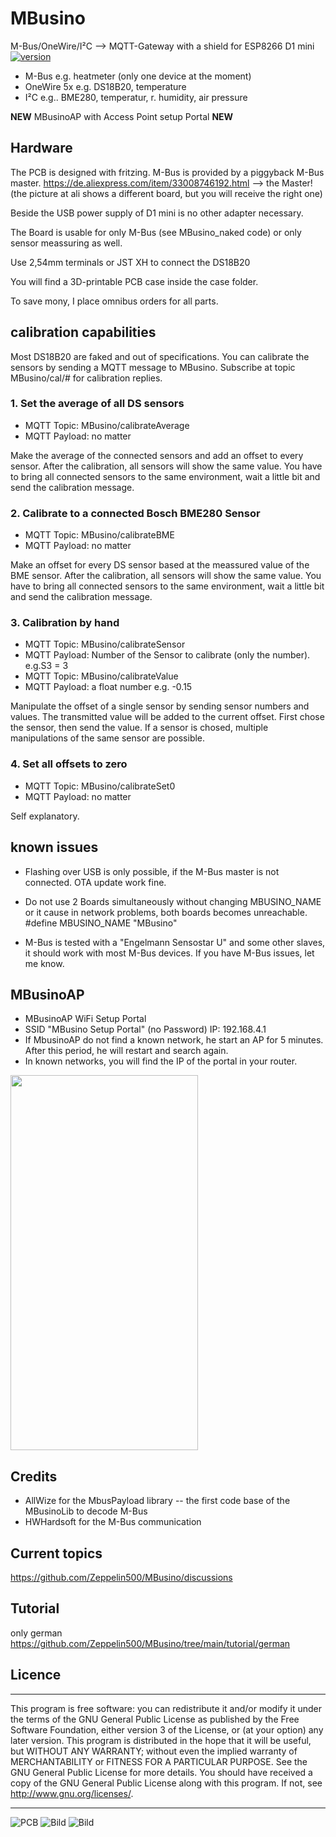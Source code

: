 # MBusino
M-Bus/OneWire/I²C --> MQTT-Gateway with a shield for ESP8266 D1 mini
[![version](https://img.shields.io/badge/version-0.7.0-brightgreen.svg)](CHANGELOG.md)

- M-Bus e.g. heatmeter (only one device at the moment)
- OneWire 5x e.g. DS18B20, temperature
- I²C e.g.. BME280, temperatur, r. humidity, air pressure

**NEW** MBusinoAP with Access Point setup Portal **NEW**

## Hardware
The PCB is designed with fritzing.
M-Bus is provided by a piggyback M-Bus master.
https://de.aliexpress.com/item/33008746192.html --> the Master! (the picture at ali shows a different board, but you will receive the right one)

Beside the USB power supply of D1 mini is no other adapter necessary.

The Board is usable for only M-Bus (see MBusino_naked code) or only sensor meassuring as well.  

Use 2,54mm terminals or JST XH to connect the DS18B20

You will find a 3D-printable PCB case inside the case folder.  

To save mony, I place omnibus orders for all parts.

## calibration capabilities 

Most DS18B20 are faked and out of specifications.
You can calibrate the sensors by sending a MQTT message to MBusino.
Subscribe at topic MBusino/cal/# for calibration replies. 

### 1. Set the average of all DS sensors
* MQTT Topic: MBusino/calibrateAverage
* MQTT Payload: no matter

Make the average of the connected sensors and add an offset to every sensor. After the calibration, all sensors will show the same value.
You have to bring all connected sensors to the same environment, wait a little bit and send the calibration message.

### 2. Calibrate to a connected Bosch BME280 Sensor
* MQTT Topic: MBusino/calibrateBME
* MQTT Payload: no matter

Make an offset for every DS sensor based at the meassured value of the BME sensor. After the calibration, all sensors will show the same value.
You have to bring all connected sensors to the same environment, wait a little bit and send the calibration message.

### 3. Calibration by hand
* MQTT Topic: MBusino/calibrateSensor
* MQTT Payload: Number of the Sensor to calibrate (only the number). e.g.S3 = 3
* MQTT Topic: MBusino/calibrateValue
* MQTT Payload: a float number e.g. -0.15

Manipulate the offset of a single sensor by sending sensor numbers and values. The transmitted value will be added to the current offset. First chose the sensor, then send the value. If a sensor is chosed, multiple manipulations of the same sensor are possible.


### 4. Set all offsets to zero
* MQTT Topic: MBusino/calibrateSet0
* MQTT Payload: no matter

Self explanatory.


## known issues
- Flashing over USB is only possible, if the M-Bus master is not connected. OTA update work fine.

- Do not use 2 Boards simultaneously without changing MBUSINO_NAME or it cause in network problems, both boards becomes unreachable. #define MBUSINO_NAME "MBusino"

- M-Bus is tested with a "Engelmann Sensostar U" and some other slaves, it should work with most M-Bus devices. If you have M-Bus issues, let me know.

## MBusinoAP

* MBusinoAP WiFi Setup Portal
* SSID "MBusino Setup Portal" (no Password) IP: 192.168.4.1
* If MbusinoAP do not find a known network, he start an AP for 5 minutes. After this period, he will restart and search again.
* In known networks, you will find the IP of the portal in your router.

<img src="pictures/MBusino_Setup_Portal.jpg" width="300" height="600">

## Credits
* AllWize for the MbusPayload library -- the first code base of the MBusinoLib to decode M-Bus
* HWHardsoft for the M-Bus communication

## Current topics

https://github.com/Zeppelin500/MBusino/discussions

## Tutorial

only german
https://github.com/Zeppelin500/MBusino/tree/main/tutorial/german

## Licence
****************************************************
This program is free software: you can redistribute it and/or modify it under the terms of the GNU General Public License as published by
the Free Software Foundation, either version 3 of the License, or (at your option) any later version. This program is distributed in the hope that it will be useful,
but WITHOUT ANY WARRANTY; without even the implied warranty of MERCHANTABILITY or FITNESS FOR A PARTICULAR PURPOSE.  See the GNU General Public License for more details.
You should have received a copy of the GNU General Public License along with this program.  If not, see <http://www.gnu.org/licenses/>.
****************************************************
![PCB](/pictures/MBusino_V05_Leiterplatte.png)
![Bild](pictures/MBusino.jpg)
![Bild](pictures/case.jpg)

